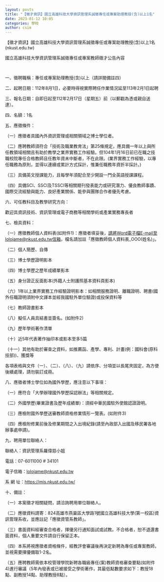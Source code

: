 ```yaml
---
layout: posts
title: "【徵才資訊】國立高雄科技大學資訊管理系誠徵專任或專案助理教授(含)以上1名"
date: 2023-01-12 10:05
categories: 學校
author: csim
---
```


【徵才資訊】國立高雄科技大學資訊管理系誠徵專任或專案助理教授(含)以上1名 (nkust.edu.tw)

國立高雄科技大學資訊管理系誠徵專任或專案教師徵才公告內容

 

一、徵聘職稱：專任或專案助理教授(含)以上（請詳閱備註四）

二、起聘日期：112年8月1日，必要時得視實際聘任作業情況延至113年2月1日起聘

三、報名日期：自即日起至112年2月17日（星期五）前（以郵戳為憑或親自送達）。

四、名額：1名

五、應徵條件：

（一）應徵者具國內外資訊管理或相關領域之博士學位者。

（二）應聘教師須符合「技術及職業教育法」第25條規定，應具備一年以上與所任教領域相關且有助於教學之業界實務工作經驗。但104年1月16日前已在職之技職校院專任合格教師且任教年資未中斷者，不在此限。(業界實務工作經驗，以專任職務為原則，並得以連續或累計方式採計，惟兼任職務年資折半採計。)

（三）具備英文授課能力，且每學年須配合至少開設一門全英語授課課程。

（四）具備SCI、SSCI及TSSCI等相關期刊發表能力或研究潛力、優良教師事蹟、國際交流經驗與能力、良好產業關係、能參與團隊合作者優先考慮。

六、可任教科目及教學研究方向：

歡迎具資訊技術、資訊管理或電子商務等相關學術或產業實務專長者

七、檢具資料：

（一）應徵教師個人資料表(如附件1)：應徵者填妥後，請將Word電子檔E-mail至lolojame@nkust.edu.tw信箱，檔名請加註「應徵教師個人資料表_OOO(姓名)」。

（二）個人簡歷、自傳

（三）博士學歷證明影本

（四）博士學歷之歷年成績單影本

（五）身分證正反面影本(外籍人士附護照基本資料頁影本)

（六）1年以上業界實務工作經驗證明影本：如相關服務證明、離職證明、聘書(國外任職證明須附中文譯本並經我國駐外單位驗證)或投保資料等

（七）教師證書影本

（八）擬任人員具結書並簽名。(如附件2)

（九）歷年學術著作清單

（十）近5年代表著作抽印本或影本至多5篇

（十一）其他有助於審查之資料，如推薦函、產學、專利、計畫(例：國科會(原科技部))、獲獎等

各項表格與文件（一）、（二）、（八）、（九）請依序、分項並以長尾夾固定，為方便後續處理，請勿裝訂成冊。

八、應徵者博士學位如為國外學歷，應注意以下事項：

（一）應符合「大學辦理國外學歷採認辦法」等相關規定。

（二）外國學歷(畢業證書及歷年成績單)：須經中華民國駐外使館認證證明。

（三）應檢附國外學歷送審教師資格修業情形一覽表。(如附件3)

（四）應檢附修業前後及修業期間之入出境紀錄(請至內政部入出國及移民署各地辦事處申請)。

九、聘用單位聯絡人：

聯絡人：資訊管理系羅偉慈小姐

電話：07-6011000 # 34101

電子信箱：lolojame@nkust.edu.tw

系 網 址：https://mis.nkust.edu.tw/

十、備註：

（一）本案徵才相關疑問，請洽詢聘用單位聯絡人。

（二）應徵資料請寄：824高雄市燕巢區大學路1號國立高雄科技大學(第一校區)資訊管理系收，並應註記「應徵資管系教師」。

（三）書面資料經審查合格者，擇優另行通知面試或試教。不合格者，恕不退還書面資料，個人重要文件請自行保留正本。

（四）本系將視應徵者資格條件，經教評會審議後再決定新聘為專任或專案教師，並視需要擇優備取1-2名。

（五）應聘教師需依本校管理學院新聘各職級專任(案)教師資格審查要點(如附件4)進行審議（5年內發表或已被接受之學術著作，其最低點數要求如下：教授18點、副教授14點、助理教授8點）。
